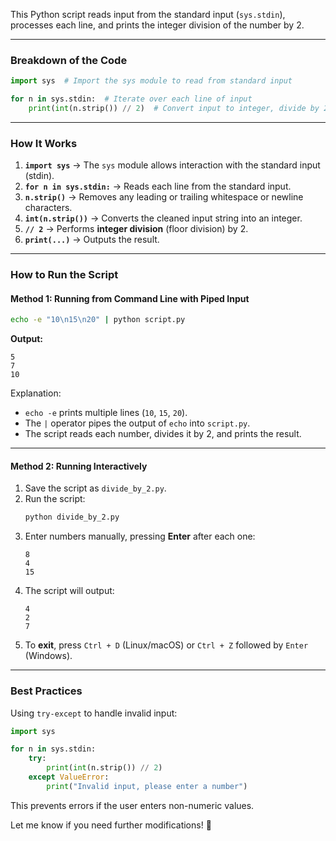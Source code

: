 This Python script reads input from the standard input (`sys.stdin`), processes each line, and prints the integer division of the number by 2.

---

### **Breakdown of the Code**
```python
import sys  # Import the sys module to read from standard input

for n in sys.stdin:  # Iterate over each line of input
    print(int(n.strip()) // 2)  # Convert input to integer, divide by 2 (integer division), and print the result
```

---

### **How It Works**
1. **`import sys`** → The `sys` module allows interaction with the standard input (stdin).
2. **`for n in sys.stdin:`** → Reads each line from the standard input.
3. **`n.strip()`** → Removes any leading or trailing whitespace or newline characters.
4. **`int(n.strip())`** → Converts the cleaned input string into an integer.
5. **`// 2`** → Performs **integer division** (floor division) by 2.
6. **`print(...)`** → Outputs the result.

---

### **How to Run the Script**
#### **Method 1: Running from Command Line with Piped Input**
```sh
echo -e "10\n15\n20" | python script.py
```
**Output:**
```
5
7
10
```
Explanation:  
- `echo -e` prints multiple lines (`10`, `15`, `20`).
- The `|` operator pipes the output of `echo` into `script.py`.
- The script reads each number, divides it by 2, and prints the result.

---

#### **Method 2: Running Interactively**
1. Save the script as `divide_by_2.py`.
2. Run the script:
   ```sh
   python divide_by_2.py
   ```
3. Enter numbers manually, pressing **Enter** after each one:
   ```
   8
   4
   15
   ```
4. The script will output:
   ```
   4
   2
   7
   ```
5. To **exit**, press `Ctrl + D` (Linux/macOS) or `Ctrl + Z` followed by `Enter` (Windows).

---

### **Best Practices**
Using `try-except` to handle invalid input:
```python
import sys

for n in sys.stdin:
    try:
        print(int(n.strip()) // 2)
    except ValueError:
        print("Invalid input, please enter a number")
```
This prevents errors if the user enters non-numeric values.

Let me know if you need further modifications! 🚀

